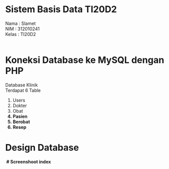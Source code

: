 # Sistem Basis Data TI20D2
Nama	: Slamet <br>
NIM   : 312010241 <br>
Kelas : TI20D2 <br>
<br>
# Koneksi Database ke MySQL dengan PHP
Database Klinik <br>
Terdapat 6 Table <br>
1. Users <br>
2. Dokter <br>
3. Obat <b>
4. Pasien <br>
5. Berobat <br>
6. Resep <br>
# Design Database
  <img src = "" img>
# Screenshoot index
  <img src = "" img>
